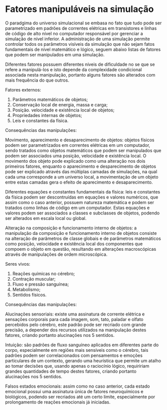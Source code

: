 # Fatores manipuláveis na simulação

O paradgima do universo simulacional se embasa no fato que tudo pode ser parametrizado em padrões de correntes elétricas em transistores e linhas de código de alto nível no computador responsável por gerenciar a simulação de nível inferior. A administração de uma simulação permite controlar todos os parâmetros visíveis da simulação que não sejam fatos fundamentais de nível matemático e lógico, seguem abaixo listas de fatores que podem ser manipulados em uma simulação.

Diferentes fatores possuem diferentes níveis de dificuldade no se que se refere a manipulá-los e isto depende da complexidade condicional associada nesta manipulação, portanto alguns fatores são alterados com mais frequência do que outros.



 


Fatores externos:

1. Parâmetros matemáticos de objetos;
2. Conservação local de energia, massa e carga;
3. Posição. velocidade e existência local de objetos;
4. Propriedades internas de objetos;
5. Leis e constantes da física.





Consequências das manipulações:

Movimento, aparecimento e desaparecimento de objetos: objetos físicos podem ser parametrizados em correntes elétricas em um computador, sendo tratados como objetos matemáticos que podem ser manipulados que podem ser associados uma posição, velocidade e existência local. O movimento dos objeto pode explicado como uma alteração nos dois primeiros fatores, enquanto o  aparecimento e desparecimento de objetos pode ser explicado através das múltiplas camadas de simulações, na qual cada uma corresponde a um universo local, a movimentação de um objeto entre estas camadas gera o efeito de aparecimento e desaparecimento.


Diferentes equações e constantes fundamentais da física: leis e constantes da física podem ser descontruídas em equações e valores numéricos, que assim como o caso anterior, possuem natureza matemática e podem ser tratados como linhas de código em um computador. Estas equações e valores podem ser associados a classes e subclasses de objetos, podendo ser alterados em escala local ou global. 


Alteração na composição e funcionamento interno de objetos: a manipulação da composição e funcionamento interno de objetos consiste na alteração de parâmetros de classe globais e de parâmetros matemáticos como posição, velocidade e existência local dos componentes que compoem o objeto em questão, resultando em alterações macroscópicas através de manipulações de ordem microscópica.



 
Seres vivos:

1. Reações químicas no cérebro;
2. Contração muscular;
3. Fluxo e pressão sanguínea;
4. Metabolismo;
5. Sentidos físicos.



Consequências das manipulações:

Alucinações sensoriais: existe uma assinatura de corrente elétrica e sensações corporais para cada imagem, som, tato, paladar e olfato percebidos pelo cérebro, este padrão pode ser recriado com grande precisão, a depender dos recursos utilizados na manipulação destes fatores, criando portanto alucinações nos 5 sentidos.

Intuição: são padrões de fluxo sanguíneo aplicados em diferentes parte do corpo, especialmente em regiões mais sensíveis como o cérebro, tais padrões podem ser correlacionados com pensamentos e emoções particulares de um contexto, gerando uma heurística que permite um atalho ao tomar decisões que, usando apenas o raciocínio lógico, requiririam grandes quantidades de tempo destes fatores, criando portanto alucinações nos 5 sentidos.

Falsos estados emocionais: assim como no caso anterior, cada estado emocional possui uma assinatura única de fatores neuroquímicos e biológicos, podendo ser recriados até um certo limite, especialmente por prolongamento de reações emocionais já iniciadas.

